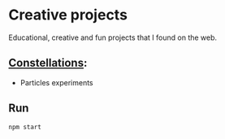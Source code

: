 # Creative projects

Educational, creative and fun projects that I found on the web.

## [Constellations](https://www.youtube.com/watch?v=PoDjjHh931c):

-   Particles experiments

## Run

```
npm start
```
